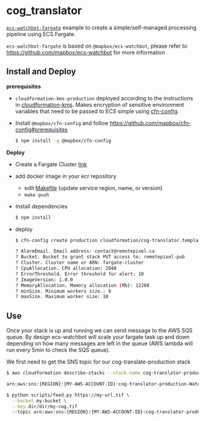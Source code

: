 cog_translator
==============

[`ecs-watchbot-fargate`](https://github.com/vincentsarago/ecs-watchbot-fargate) example to create a simple/self-managed processing pipeline using ECS Fargate.

`ecs-watchbot-fargate` is based on `@mapbox/ecs-watchbot`, please refer to https://github.com/mapbox/ecs-watchbot for more information

Install and Deploy
------------------

**prerequisites**

- `cloudformation-kms-production` deployed according to the instructions in [cloudformation-kms](https://github.com/mapbox/cloudformation-kms). Makes encryption of sensitive environment variables that need to be passed to ECS simple using [cfn-config](https://github.com/mapbox/cfn-config).

- Install `@mapbox/cfn-config` and follow https://github.com/mapbox/cfn-config#prerequisites

  ```bash
  $ npm install -g @mapbox/cfn-config
  ```

**Deploy**
- Create a Fargate Cluster [link](link)

- add docker image in your ecr repository
  - edit [Makefile](https://github.com/vincentsarago/cog-translator/blob/master/Makefile) (update service region, name, or version)
  - `make push`

- Install dependencies

  ```bash
  $ npm install
  ```

- deploy

  ```bash
  $ cfn-config create production cloudformation/cog-translator.template.js -c mybucket-configs

  ? AlarmEmail. Email address: contact@remotepixel.ca
  ? Bucket. Bucket to grant stack PUT access to: remotepixel-pub
  ? Cluster. Cluster name or ARN: fargate-cluster
  ? CpuAllocation. CPU allocation: 2048
  ? ErrorThreshold. Error threshold for alert: 10
  ? ImageVersion: 1.0.0
  ? MemoryAllocation. Memory allocation (Mb): 12288
  ? minSize. Minimum workers size.: 0
  ? maxSize. Maximum worker size: 10
  ```


Use
---

Once your stack is up and running we can send message to the AWS SQS queue. By design ecs-watchbot will scale your fargate task up and down depending on how many messages are left in the queue (AWS lambda will run every 5min to check the SQS queue).

We first need to get the SNS topic for our cog-translate-production stack

```bash
$ aws cloudformation describe-stacks --stack-name cog-translator-production | jq -r '.Stacks[0].Outputs[] | select(.OutputKey == "SnsTopic") | .OutputValue'

arn:aws:sns:{REGION}:{MY-AWS-ACCOUNT-ID}:cog-translator-production-WatchbotTopic-{STACK-VERSION}
```


```bash
$ python scripts/feed.py https://my-url.tif \
  --bucket my-bucket \
  --key dir/dir/my-cog.tif
  --topic arn:aws:sns:{REGION}:{MY-AWS-ACCOUNT-ID}:cog-translator-production-WatchbotTopic-{STACK-VERSION}
```
